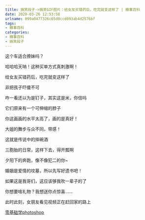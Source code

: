 ```yaml
---
title: 搞笑段子->搞笑GIF图片：给女友买错药后，吃完就变这样了 | 糗事百科
date: 2020-03-26 12:53:58
urlname: 099a0477326c65d8ccd093ab4d2576bf
tags: 
- 糗事百科
categories:
- 糗事百科
- 搞笑段子
---
```

这个车适合撩妹吗？

哈哈哈天呐！这种买单方式真刺激啊！

给女友买错药后，吃完就变这样了

非把孩子吓傻不可

咋一看还以为是钉子，其实这是米，你信吗

它们原来有一个可伸缩的脖子

你这画画的水平太高了，画的是真好！

大姐的舞步与众不同，带感！

这就是传说中的摔碗酒

三胞胎的日常，这样下去，得开瓢啊

夕阳下的奔跑，像不像犯二的你~

婚姻是爱情的坟墓，所以先写好遗书吧！

如果这是我哥们，这应该够我吹一辈子的了

你想要啥礼物？我想送你点惊喜……

此时此刻，女朋友看见视频正在赶回家的路上

[零基础学photoshop](https://vip.open.163.com/mobile/detail/293?channel=directcard)


